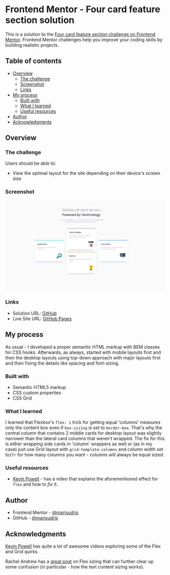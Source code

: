 # Frontend Mentor - Four card feature section solution

This is a solution to the [Four card feature section challenge on Frontend Mentor](https://www.frontendmentor.io/challenges/four-card-feature-section-weK1eFYK). Frontend Mentor challenges help you improve your coding skills by building realistic projects.

## Table of contents

- [Overview](#overview)
  - [The challenge](#the-challenge)
  - [Screenshot](#screenshot)
  - [Links](#links)
- [My process](#my-process)
  - [Built with](#built-with)
  - [What I learned](#what-i-learned)
  - [Useful resources](#useful-resources)
- [Author](#author)
- [Acknowledgments](#acknowledgments)

## Overview

### The challenge

Users should be able to:

- View the optimal layout for the site depending on their device's screen size

### Screenshot

![](./design/my-solution.png)

### Links

- Solution URL: [GitHub](https://github.com/marisudris/frontend-mentor-four-card-feature-section)
- Live Site URL: [GitHub Pages](https://marisudris.github.io/frontend-mentor-four-card-feature-section/)

## My process

As usual - I developed a proper semantic HTML markup with BEM classes for CSS hooks. Afterwards, as always, started with mobile layouts first and then the desktop layouts using top-down approach with major layouts first and then fixing the details like spacing and font-sizing.

### Built with

- Semantic HTML5 markup
- CSS custom properties
- CSS Grid

### What I learned

I learned that Flexbox's `flex: 1` trick for getting equal 'columns' measures only the content box even if `box-sizing` is set to `border-box`. That's why the central column that contains 2 middle cards for desktop layout was slightly narrower than the lateral card columns that weren't wrapped. The fix for this is either wrapping side cards in 'column' wrappers as well or (as in my case) just use Grid layout with `grid-template-columns` and column width set to`1fr` for how many columns you want - columns will always be equal sized.

### Useful resources

- [Kevin Powell](https://www.youtube.com/watch?v=fm3dSg4cxRI) - has a video that explains the aforementioned effect for `flex` and how to _fix_ it.

## Author

- Frontend Mentor - [@marisudris](https://www.frontendmentor.io/profile/marisudris)
- GitHub - [@marisudris](https://www.github.com/marisudris)

## Acknowledgments

[Kevin Powell](https://www.youtube.com/kevinpowell) has quite a lot of awesome videos exploring some of the Flex and Grid quirks.

Rachel Andrew has a [great post](https://www.smashingmagazine.com/2018/09/flexbox-sizing-flexible-box/) on Flex sizing that can further clear up some confusion (in particular - how the text content sizing works).
